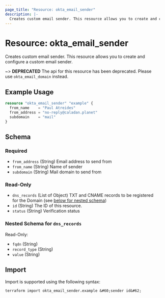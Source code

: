 ```yaml
---
page_title: "Resource: okta_email_sender"
description: |-
  Creates custom email sender. This resource allows you to create and configure a custom email sender.
---
```


# Resource: okta_email_sender

Creates custom email sender. This resource allows you to create and configure a custom email sender.

~> **DEPRECATED** The api for this resource has been deprecated. Please use `okta_email_domain` instead.

## Example Usage

```terraform
resource "okta_email_sender" "example" {
  from_name    = "Paul Atreides"
  from_address = "no-reply@caladan.planet"
  subdomain    = "mail"
}
```

<!-- schema generated by tfplugindocs -->
## Schema

### Required

- `from_address` (String) Email address to send from
- `from_name` (String) Name of sender
- `subdomain` (String) Mail domain to send from

### Read-Only

- `dns_records` (List of Object) TXT and CNAME records to be registered for the Domain (see [below for nested schema](#nestedatt--dns_records))
- `id` (String) The ID of this resource.
- `status` (String) Verification status

<a id="nestedatt--dns_records"></a>
### Nested Schema for `dns_records`

Read-Only:

- `fqdn` (String)
- `record_type` (String)
- `value` (String)

## Import

Import is supported using the following syntax:

```shell
terraform import okta_email_sender.example &#60;sender id&#62;
```
